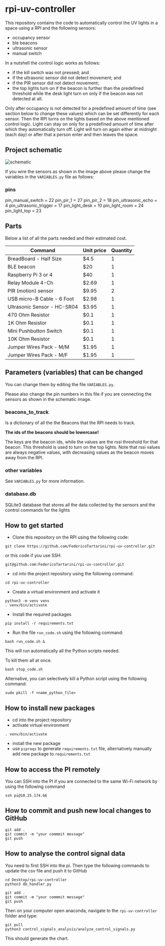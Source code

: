 # rpi-uv-controller

This repository contains the code to automatically control the UV lights in a space using a RPI and the following sensors:

* occupancy sensor
* ble beacons
* ultrasonic sensor
* manual switch

In a nutshell the control logic works as follows:

* if the kill switch was not pressed; and
* if the ultrasonic sensor did not detect movement; and
* if the PIR sensor did not detect movement;
* the top lights turn on if the beacon is further than the predefined threshold while the desk light turn on only if the beacon was not detected at all.

Only after occupancy is not detected for a predefined amount of time (see section below to change these values) which can be set differently for each sensor. Then the RPI turns on the lights based on the above mentioned control logic. Light can stay on only for a predefined amount of time after which they automatically turn off. Light will turn on again either at midnight (each day) or after that a person enter and then leaves the space. 

## Project schematic

![schematic](https://github.com/FedericoTartarini/rpi-uv-controller/blob/master/images/schematic.png)

If you wire the sensors as shown in the image above please change the variables in the `VARIABLES.py` file as follows:

### pins
pin_manual_switch = 22
pin_pir_1 = 27
pin_pir_2 = 18
pin_ultrasonic_echo = 4
pin_ultrasonic_trigger = 17
pin_light_desk = 10
pin_light_room = 24
pin_light_top = 23

## Parts

Below a list of all the parts needed and their estimated cost.

| Command | Unit price | Quantity |
| --- | --- | --- |
| BreadBoard - Half Size | $4.5 | 1 |
| BLE beacon | $20 | 1 |
| Raspberry Pi 3 or 4 | $40 | 1 |
| Relay Module 4-Ch | $2.69 | 1 |
| PIR (motion) sensor | $9.95 | 2 |
| USB micro-B Cable - 6 Foot | $2.98 | 1 |
| Ultrasonic Sensor - HC-SR04 | $3.95 | 1 |
| 470 Ohm Resistor | $0.1 | 1 |
| 1K Ohm Resistor | $0.1 | 1 |
| Mini Pushbutton Switch | $0.1 | 1 |
| 10K Ohm Resistor | $0.1 | 1 |
| Jumper Wires Pack - M/M | $1.95 | 1 |
| Jumper Wires Pack - M/F | $1.95 | 1 |

## Parameters (variables) that can be changed

You can change them by editing the file `VARIABLES.py`.

Please also change the pin numbers in this file if you are connecting the sensors as shown in the schematic image.

### beacons_to_track

Is a dictionary of all the the Beacons that the RPI needs to track.

**The ids of the beacons should be lowercase!**

The keys are the beacon ids, while the values are the rssi threshold for that beacon. This threshold is used to turn on the top lights. Note that rssi values are always negative values, with decreasing values as the beacon moves away from the RPI.

### other variables

See `VARIABLES.py` for more information.

### database.db

SQLite3 database that stores all the data collected by the sensors and the control commands for the lights

## How to get started

* Clone this repository on the RPI using the following code:
```
git clone https://github.com/FedericoTartarini/rpi-uv-controller.git
```

or this code if you use SSH.
```
git@github.com:FedericoTartarini/rpi-uv-controller.git
```

* cd into the project repository using the following command:
```
cd rpi-uv-controller
```

* Create a virtual environment and activate it
```
python3 -m venv venv
. venv/bin/activate
```

* Install the required packages
```
pip install -r requirements.txt
``` 

* Run the file `run_code.sh` using the following command:
```
bash run_code.sh &
```

This will run automatically all the Python scripts needed.

To kill them all at once.
```
bash stop_code.sh
```

Alternative, you can selectively kill a Python script using the following command:
```
sudo pkill -f <name_python_file>
```

## How to install new packages

* cd into the project repository
* activate virtual environment
```
. venv/bin/activate
```
* install the new package
* use `pipreqs` to generate `requirements.txt` file, alternatively manually add new package to `requirements.txt`

## How to access the PI remotely
You can SSH into the PI if you are connected to the same Wi-Fi network by using the following command
```
ssh pi@10.25.174.66
```

## How to commit and push new local changes to GitHub
```
git add .
git commit -m "your commmit message"
git push
```

## How to analyse the control signal data
You need to first SSH into the pi. Then type the following commands to update the csv file and push it to GitHub
```
cd Desktop/rpi-uv-controller
python3 db_handler.py

git add .
git commit -m "your commmit message"
git push
```

Then on your computer open anaconda, navigate to the `rpi-uv-controller` folder and type:
```
git pull
python3 control_signals_analysis/analyze_control_signals.py
```

This should generate the chart.

